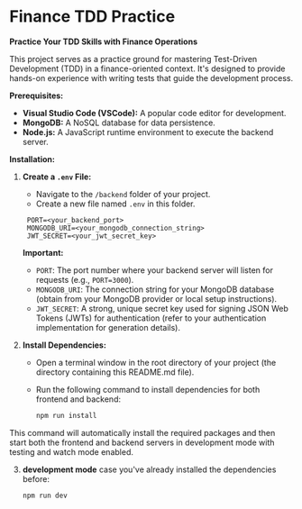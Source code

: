 # Finance TDD Practice

**Practice Your TDD Skills with Finance Operations**

This project serves as a practice ground for mastering Test-Driven Development (TDD) in a finance-oriented context. It's designed to provide hands-on experience with writing tests that guide the development process.

**Prerequisites:**

- **Visual Studio Code (VSCode):** A popular code editor for development.
- **MongoDB:** A NoSQL database for data persistence.
- **Node.js:** A JavaScript runtime environment to execute the backend server.

**Installation:**

1. **Create a `.env` File:**

   - Navigate to the `/backend` folder of your project.
   - Create a new file named `.env` in this folder.

   ```
    PORT=<your_backend_port>
    MONGODB_URI=<your_mongodb_connection_string>
    JWT_SECRET=<your_jwt_secret_key>
   ```

   **Important:**

   - `PORT`: The port number where your backend server will listen for requests (e.g., `PORT=3000`).
   - `MONGODB_URI`: The connection string for your MongoDB database (obtain from your MongoDB provider or local setup instructions).
   - `JWT_SECRET`: A strong, unique secret key used for signing JSON Web Tokens (JWTs) for authentication (refer to your authentication implementation for generation details).

2. **Install Dependencies:**

   - Open a terminal window in the root directory of your project (the directory containing this README.md file).
   - Run the following command to install dependencies for both frontend and backend:

     ```bash
     npm run install
     ```

This command will automatically install the required packages and then start both the frontend and backend servers in development mode with testing and watch mode enabled.

3. **development mode** case you've already installed the dependencies before:
   ```bash
   npm run dev
   ```
